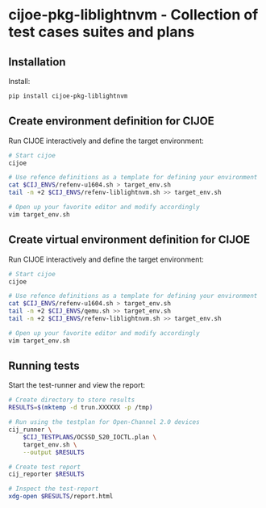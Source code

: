 # cijoe-pkg-liblightnvm - Collection of test cases suites and plans

## Installation

Install:

```bash
pip install cijoe-pkg-liblightnvm
```

## Create environment definition for CIJOE

Run CIJOE interactively and define the target environment:

```bash
# Start cijoe
cijoe

# Use refence definitions as a template for defining your environment
cat $CIJ_ENVS/refenv-u1604.sh > target_env.sh
tail -n +2 $CIJ_ENVS/refenv-liblightnvm.sh >> target_env.sh

# Open up your favorite editor and modify accordingly
vim target_env.sh
```

## Create virtual environment definition for CIJOE

Run CIJOE interactively and define the target environment:

```bash
# Start cijoe
cijoe

# Use refence definitions as a template for defining your environment
cat $CIJ_ENVS/refenv-u1604.sh > target_env.sh
tail -n +2 $CIJ_ENVS/qemu.sh >> target_env.sh
tail -n +2 $CIJ_ENVS/refenv-liblightnvm.sh >> target_env.sh

# Open up your favorite editor and modify accordingly
vim target_env.sh
```

## Running tests

Start the test-runner and view the report:

```bash
# Create directory to store results
RESULTS=$(mktemp -d trun.XXXXXX -p /tmp)

# Run using the testplan for Open-Channel 2.0 devices
cij_runner \
    $CIJ_TESTPLANS/OCSSD_S20_IOCTL.plan \
    target_env.sh \
    --output $RESULTS

# Create test report
cij_reporter $RESULTS

# Inspect the test-report
xdg-open $RESULTS/report.html
```
